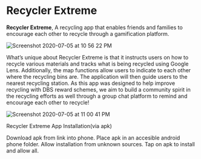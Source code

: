 # Recycler Extreme

****Recycler Extreme****, A recycling app that enables friends and families to encourage each other to recycle through a gamification platform.

![Screenshot 2020-07-05 at 10 56 22 PM](https://user-images.githubusercontent.com/40415452/86535437-f17c6780-bf12-11ea-99bc-4c49ef1f413c.png)

What’s unique about Recycler Extreme is that it instructs users on how to recycle various materials and tracks what is being recycled using Google Lens. Additionally, the map functions allow users to indicate to each other where the recycling bins are. The application will  then guide users to the nearest recycling station. As this app was designed to help improve recycling with DBS reward schemes, we aim to build a community spirit in the recycling efforts as well through a group chat platform to remind and encourage each other to recycle!  


![Screenshot 2020-07-05 at 11 00 41 PM](https://user-images.githubusercontent.com/40415452/86535503-6059c080-bf13-11ea-8c76-b4b087d8075f.png)

Recycler Extreme App Installation(via apk)

Download apk from link into phone.
Place apk in an accesible android phone folder.
Allow installation from unknown sources.
Tap on apk to install and allow all.






